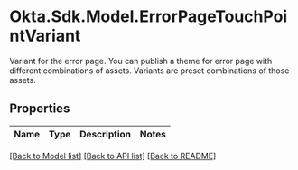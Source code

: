 # Okta.Sdk.Model.ErrorPageTouchPointVariant
Variant for the error page. You can publish a theme for error page with different combinations of assets. Variants are preset combinations of those assets. 

## Properties

Name | Type | Description | Notes
------------ | ------------- | ------------- | -------------

[[Back to Model list]](../README.md#documentation-for-models) [[Back to API list]](../README.md#documentation-for-api-endpoints) [[Back to README]](../README.md)

